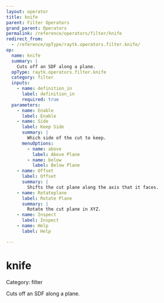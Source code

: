 ```yaml
---
layout: operator
title: knife
parent: Filter Operators
grand_parent: Operators
permalink: /reference/operators/filter/knife
redirect_from:
  - /reference/opType/raytk.operators.filter.knife/
op:
  name: knife
  summary: |
    Cuts off an SDF along a plane.
  opType: raytk.operators.filter.knife
  category: filter
  inputs:
    - name: definition_in
      label: definition_in
      required: true
  parameters:
    - name: Enable
      label: Enable
    - name: Side
      label: Keep Side
      summary: |
        Which side of the cut to keep.
      menuOptions:
        - name: above
          label: Above Plane
        - name: below
          label: Below Plane
    - name: Offset
      label: Offset
      summary: |
        Shifts the cut plane along the axis that it faces.
    - name: Rotateplane
      label: Rotate Plane
      summary: |
        Rotate the cut plane in XYZ.
    - name: Inspect
      label: Inspect
    - name: Help
      label: Help

---
```


# knife

Category: filter



Cuts off an SDF along a plane.